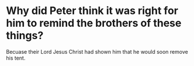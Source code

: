 # Why did Peter think it was right for him to remind the brothers of these things?

Becuase their Lord Jesus Christ had shown him that he would soon remove his tent.
